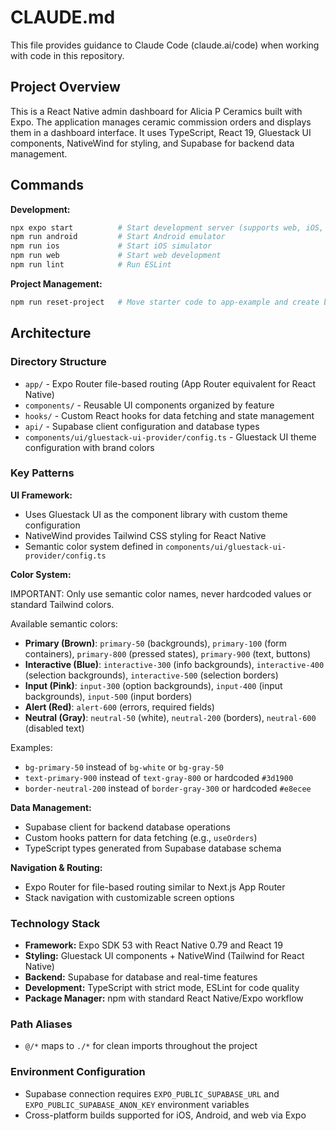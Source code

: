 # CLAUDE.md

This file provides guidance to Claude Code (claude.ai/code) when working with code in this repository.

## Project Overview

This is a React Native admin dashboard for Alicia P Ceramics built with Expo. The application manages ceramic commission orders and displays them in a dashboard interface. It uses TypeScript, React 19, Gluestack UI components, NativeWind for styling, and Supabase for backend data management.

## Commands

**Development:**

```bash
npx expo start          # Start development server (supports web, iOS, Android)
npm run android         # Start Android emulator
npm run ios             # Start iOS simulator
npm run web             # Start web development
npm run lint            # Run ESLint
```

**Project Management:**

```bash
npm run reset-project   # Move starter code to app-example and create blank app directory
```

## Architecture

### Directory Structure

- `app/` - Expo Router file-based routing (App Router equivalent for React Native)
- `components/` - Reusable UI components organized by feature
- `hooks/` - Custom React hooks for data fetching and state management
- `api/` - Supabase client configuration and database types
- `components/ui/gluestack-ui-provider/config.ts` - Gluestack UI theme configuration with brand colors

### Key Patterns

**UI Framework:**

- Uses Gluestack UI as the component library with custom theme configuration
- NativeWind provides Tailwind CSS styling for React Native
- Semantic color system defined in `components/ui/gluestack-ui-provider/config.ts`

**Color System:**

IMPORTANT: Only use semantic color names, never hardcoded values or standard Tailwind colors.

Available semantic colors:
- **Primary (Brown)**: `primary-50` (backgrounds), `primary-100` (form containers), `primary-800` (pressed states), `primary-900` (text, buttons)
- **Interactive (Blue)**: `interactive-300` (info backgrounds), `interactive-400` (selection backgrounds), `interactive-500` (selection borders)
- **Input (Pink)**: `input-300` (option backgrounds), `input-400` (input backgrounds), `input-500` (input borders)
- **Alert (Red)**: `alert-600` (errors, required fields)
- **Neutral (Gray)**: `neutral-50` (white), `neutral-200` (borders), `neutral-600` (disabled text)

Examples:
- `bg-primary-50` instead of `bg-white` or `bg-gray-50`
- `text-primary-900` instead of `text-gray-800` or hardcoded `#3d1900`
- `border-neutral-200` instead of `border-gray-300` or hardcoded `#e8ecee`

**Data Management:**

- Supabase client for backend database operations
- Custom hooks pattern for data fetching (e.g., `useOrders`)
- TypeScript types generated from Supabase database schema

**Navigation & Routing:**

- Expo Router for file-based routing similar to Next.js App Router
- Stack navigation with customizable screen options

### Technology Stack

- **Framework:** Expo SDK 53 with React Native 0.79 and React 19
- **Styling:** Gluestack UI components + NativeWind (Tailwind for React Native)
- **Backend:** Supabase for database and real-time features
- **Development:** TypeScript with strict mode, ESLint for code quality
- **Package Manager:** npm with standard React Native/Expo workflow

### Path Aliases

- `@/*` maps to `./*` for clean imports throughout the project

### Environment Configuration

- Supabase connection requires `EXPO_PUBLIC_SUPABASE_URL` and `EXPO_PUBLIC_SUPABASE_ANON_KEY` environment variables
- Cross-platform builds supported for iOS, Android, and web via Expo
